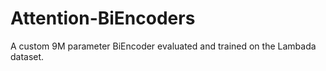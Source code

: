 # Attention-BiEncoders

A custom 9M parameter BiEncoder evaluated and trained on the Lambada dataset.
